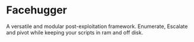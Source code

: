 # Facehugger
A versatile and modular post-exploitation framework. Enumerate, Escalate and pivot while keeping your scripts in ram and off disk.
